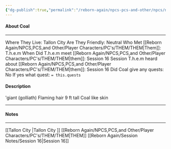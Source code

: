 ```yaml
---
{"dg-publish":true,"permalink":"/reborn-again/npcs-pcs-and-other/npcs/neutral/coal/"}
---
```



#### About Coal
---
Where They Live: Tallon City 
Are They Friendly: Neutral
Who Met [[Reborn Again/NPCS,PCS,and Other/Player Characters/PC's/THEM/THEM\|Them]]: T.h.e.m
When Did T.h.e.m meet [[Reborn Again/NPCS,PCS,and Other/Player Characters/PC's/THEM/THEM\|them]]: Session 16
Session T.h.e.m heard about [[Reborn Again/NPCS,PCS,and Other/Player Characters/PC's/THEM/THEM\|them]]: Session 16
Did Coal give any quests: No
	If yes what quest: `= this.quests`


#### Description
'giant (golliath) 
Flaming hair 
9 ft tall 
Coal like skin 

---

#### Notes
---
[[Tallon City \|Tallon City ]]
[[Reborn Again/NPCS,PCS,and Other/Player Characters/PC's/THEM/THEM\|THEM]]
[[Reborn Again/Session Notes/Session 16\|Session 16]]


